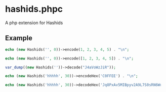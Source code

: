# hashids.phpc

A php extension for Hashids

## Example

```php
echo (new Hashids('', 0))->encode(1, 2, 3, 4, 5) . "\n";
```

```php
echo (new Hashids('', 0))->encode([1, 2, 3, 4, 5]) . "\n";
```

```php
var_dump((new Hashids(''))->decode("J4aVoWzJiR"));
```

```php
echo (new Hashids('hhhhh', 30))->encodeHex('C0FFEE') . "\n";
```

```php
echo (new Hashids('hhhhh', 30))->decodeHex('Jq8PxAv5MIBpyv2A9L7S0sRN6WuUHT') . "\n";
```